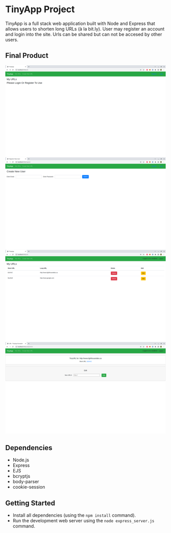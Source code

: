 # TinyApp Project

TinyApp is a full stack web application built with Node and Express that allows users to shorten long URLs (à la bit.ly). User may register an account and login into the site. Urls can be shared but can not be accesed by other users.

## Final Product

!["My Urls when not logged in."](https://github.com/sifiwizard/tinyapp/blob/main/docs/Default%20My%20Urls.png)
!["Register for new users."](https://github.com/sifiwizard/tinyapp/blob/main/docs/Register.png)
!["Url page when logged in."](https://github.com/sifiwizard/tinyapp/blob/main/docs/Urls%20of%20user.png)
!["Editing page of tinyUrl."](https://github.com/sifiwizard/tinyapp/blob/main/docs/Edit%20url.png)

## Dependencies

- Node.js
- Express
- EJS
- bcryptjs
- body-parser
- cookie-session


## Getting Started

- Install all dependencies (using the `npm install` command).
- Run the development web server using the `node express_server.js` command.